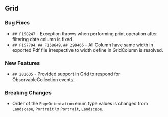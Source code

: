 ##  Grid

###    Bug Fixes

- `## F158247` - Exception throws when performing print operation after filtering date column is fixed.
- `## F157794`, `## F158649`, `## 299465` - All Column have same width in exported Pdf file irrespective to width define in GridColumn is resolved.

###    New Features

- `## 282635` - Provided support in Grid to respond for ObservableCollection events.

###    Breaking Changes

- Order of the `PageOrientation` enum type values is changed from `Landscape`, `Portrait` to `Portrait`, `Landscape`.
